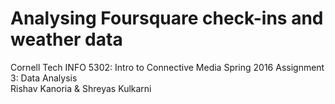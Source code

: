# Analysing Foursquare check-ins and weather data
Cornell Tech INFO 5302: Intro to Connective Media
Spring 2016 Assignment 3: Data Analysis  
Rishav Kanoria & Shreyas Kulkarni
